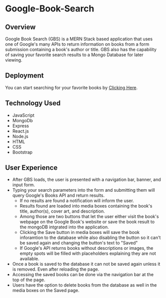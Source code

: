 # Google-Book-Search

## Overview

Google Book Search (GBS) is a MERN Stack based application that uses one of Google's many APIs to return information on books from a form submission containing a book's author or title. GBS also has the capability of saving your favorite search results to a Mongo Database for later viewing.

## Deployment

You can start searching for your favorite books by [Clicking Here](https://kamberos-gbook-search.herokuapp.com/).

## Technology Used
- JavaScript
- MongoDb
- Express
- React.js
- Node.js
- HTML
- CSS
- Bootstrap

## User Experience

 - After GBS loads, the user is presented with a navigation bar, banner, and input form. 
  - Typing your search parameters into the form and submitting them will query Google's Books API and return results. 
    - If no results are found a notification will inform the user. 
    - Results found are loaded into media boxes containing the book's title, author(s), cover art, and description. 
    - Among those are two buttons that let the user either visit the book's webpage on the Google Book's website or save the book result to the mongoDB intgrated into the application.
    - Clicking the Save button in media boxes will save the book inforamtion to the database while also disabling the button so it can't be saved again and changing the button's text to "Saved"
     - If Google's API returns books without descriptions or images, the empty spots will be filled with placeholders explaining they are not available.
 - Once a book is saved to the database it can not be saved again unless it is removed. Even after reloading the page.
 - Accessing the saved books can be done via the navigation bar at the top of the page.
 - Users have the option to delete books from the database as well in the media boxes on the Saved page.
